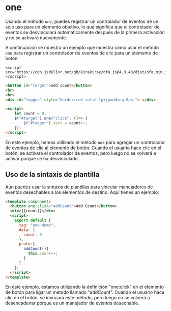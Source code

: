 # one

Usando el método `one`, puedes registrar un controlador de eventos de un solo uso para un elemento objetivo, lo que significa que el controlador de eventos se desvinculará automáticamente después de la primera activación y no se activará nuevamente.

A continuación se muestra un ejemplo que muestra cómo usar el método `one` para registrar un controlador de eventos de clic para un elemento de botón:

<html-viewer>

```
<script src="https://cdn.jsdelivr.net/gh/kirakiray/ofa.js@4.3.40/dist/ofa.min.js"></script>
```

```html
<button id="target">add count</button>
<br>
<br>
<div id="logger" style="border:red solid 1px;padding:8px;">-</div>

<script>
    let count = 0;
    $("#target").one("click", ()=> {
        $("#logger").text = count++;
    });
</script>
```

</html-viewer>

En este ejemplo, hemos utilizado el método `one` para agregar un controlador de eventos de clic al elemento de botón. Cuando el usuario hace clic en el botón, se activará el controlador de eventos, pero luego no se volverá a activar porque se ha desvinculado.

## Uso de la sintaxis de plantilla

Aún puedes usar la sintaxis de plantillas para vincular manejadores de eventos desechables a los elementos de destino. Aquí tienes un ejemplo:

<comp-viewer comp-name="one-demo">

```html
<template component>
  <button one:click="addCount">Add Count</button>
  <div>{{count}}</div>
  <script>
    export default {
      tag: "one-demo",
      data: {
        count: 0
      },
      proto:{
        addCount(){
          this.count++;
        }
      }
    };
  </script>
</template>
```

</comp-viewer>

En este ejemplo, estamos utilizando la definición "one:click" en el elemento de botón para ligar un método llamado "addCount". Cuando el usuario hace clic en el botón, se invocará este método, pero luego no se volverá a desencadenar porque es un manejador de eventos desechable.